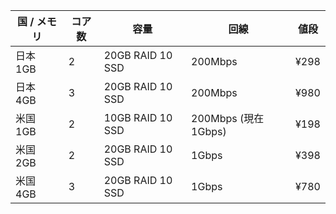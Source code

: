 | 国 / メモリ | コア数 | 容量             | 回線                | 値段 | 
| ----------- | ------ | ---------------- | ------------------- | ---- | 
| 日本 1GB    | 2      | 20GB RAID 10 SSD | 200Mbps             | ¥298 | 
| 日本 4GB    | 3      | 20GB RAID 10 SSD | 200Mbps             | ¥980 | 
| 米国 1GB    | 2      | 10GB RAID 10 SSD | 200Mbps (現在1Gbps) | ¥198 | 
| 米国 2GB    | 2      | 20GB RAID 10 SSD | 1Gbps               | ¥398 | 
| 米国 4GB    | 3      | 20GB RAID 10 SSD | 1Gbps               | ¥780 | 

